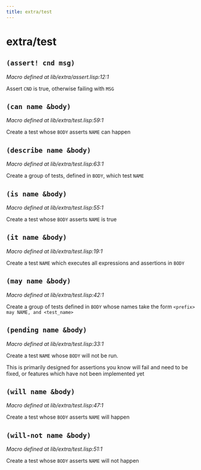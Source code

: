 ```yaml
---
title: extra/test
---
```

# extra/test
## `(assert! cnd msg)`
*Macro defined at lib/extra/assert.lisp:12:1*

Assert `CND` is true, otherwise failing with `MSG`

## `(can name &body)`
*Macro defined at lib/extra/test.lisp:59:1*

Create a test whose `BODY` asserts `NAME` can happen

## `(describe name &body)`
*Macro defined at lib/extra/test.lisp:63:1*

Create a group of tests, defined in `BODY`, which test `NAME`

## `(is name &body)`
*Macro defined at lib/extra/test.lisp:55:1*

Create a test whose `BODY` asserts `NAME` is true

## `(it name &body)`
*Macro defined at lib/extra/test.lisp:19:1*

Create a test `NAME` which executes all expressions and assertions in
`BODY`

## `(may name &body)`
*Macro defined at lib/extra/test.lisp:42:1*

Create a group of tests defined in `BODY` whose names take the form
`<prefix> may NAME, and <test_name>`

## `(pending name &body)`
*Macro defined at lib/extra/test.lisp:33:1*

Create a test `NAME` whose `BODY` will not be run.

This is primarily designed for assertions you know will fail and need
to be fixed, or features which have not been implemented yet

## `(will name &body)`
*Macro defined at lib/extra/test.lisp:47:1*

Create a test whose `BODY` asserts `NAME` will happen

## `(will-not name &body)`
*Macro defined at lib/extra/test.lisp:51:1*

Create a test whose `BODY` asserts `NAME` will not happen

